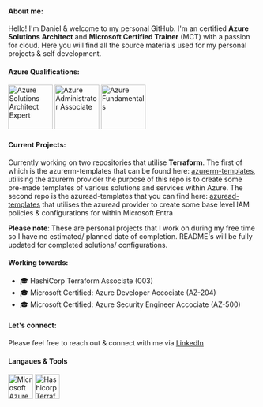 #### About me:
Hello! I'm Daniel & welcome to my personal GitHub. I'm an certified <b>Azure Solutions Architect</b> and <b>Microsoft Certified Trainer</b> (MCT) with a passion for cloud. Here you will find all the source materials used for my personal projects & self development. 
<br>
#### Azure Qualifications:
<a href="https://learn.microsoft.com/api/credentials/share/en-gb/danielpowley92/BC1B6F429BA1F134?sharingId=109AD1BA867B7412"><img src="https://learn.microsoft.com/media/learn/certification/badges/microsoft-certified-expert-badge.svg?branch=main" alt="Azure Solutions Architect Expert" width="90" height="90"></a>
<a href="https://learn.microsoft.com/api/credentials/share/en-gb/danielpowley92/4586F9FC740509FA?sharingId=109AD1BA867B7412"><img src="https://learn.microsoft.com/media/learn/certification/badges/microsoft-certified-associate-badge.svg?branch=main" alt="Azure Administrator Associate" width="90" height="90"></a>
<a href="https://learn.microsoft.com/api/credentials/share/en-gb/danielpowley92/C97D2E529F5AB715?sharingId=109AD1BA867B7412"><img src="https://learn.microsoft.com/media/learn/certification/badges/microsoft-certified-fundamentals-badge.svg?branch=main" alt="Azure Fundamentals" width="90" height="90"></a>
<br>
#### Current Projects: 
Currently working on two repositories that utilise <b>Terraform</b>. The first of which is the azurerm-templates that can be found here: <a href="https://github.com/danzure/azurerm-templates">azurerm-templates</a>, utilising the azurerm provider the purpose of this repo is to create some pre-made templates of various solutions and services within Azure. The second repo is the azuread-templates that you can find here: <a href="https://github.com/danzure/azuread-templates">azuread-templates</a> that utilises the azuread provider to create some base level IAM policies & configurations for within Microsoft Entra

<b>Please note</b>: These are personal projects that I work on during my free time so I have no estimated/ planned date of completion. README's will be fully updated for completed solutions/ configurations. 

#### Working towards:
- 🎓 HashiCorp Terraform Associate (003) 
- 🎓 Microsoft Certified: Azure Developer Accociate (AZ-204)
- 🎓 Microsoft Certified: Azure Security Engineer Accociate (AZ-500)

#### Let's connect:
Please feel free to reach out & connect with me via [LinkedIn](https://www.linkedin.com/in/danielpowley92/)

#### Langaues & Tools 
<a href="https://azure.microsoft.com/"><img src="https://upload.wikimedia.org/wikipedia/commons/thumb/f/fa/Microsoft_Azure.svg/1200px-Microsoft_Azure.svg.png" alt="Microsoft Azure" width="50" height="50"></a> 
<a href="https://developer.hashicorp.com/terraform"><img src="https://static-00.iconduck.com/assets.00/terraform-icon-452x512-ildgg5fd.png" alt="Hashicorp Terraform" width="50" height="50"></a>

<!--
**danzure/danzure** is a ✨ _special_ ✨ repository because its `README.md` (this file) appears on your GitHub profile.

Here are some ideas to get you started:

- 🔭 I’m currently working on ...
- 🌱 I’m currently learning ...
- 👯 I’m looking to collaborate on ...☁️
- 🤔 I’m looking for help with ...
- 💬 Ask me about ...
- 📫 How to reach me: ...
- 😄 Pronouns: ...
- ⚡ Fun fact: ...
-->
